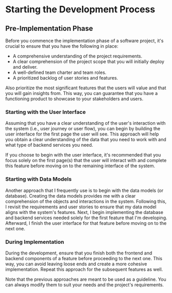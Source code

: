# Starting the Development Process

## Pre-Implementation Phase

Before you commence the implementation phase of a software project, it's crucial to ensure that you have the following
in place:

- A comprehensive understanding of the project requirements.
- A clear comprehension of the project scope that you will initially deploy and deliver.
- A well-defined team charter and team roles.
- A prioritized backlog of user stories and features.

Also prioritize the most significant features that the users will value and that you will gain insights from. This way,
you can guarantee that you have a functioning product to showcase to your stakeholders and users.

### Starting with the User Interface

Assuming that you have a clear understanding of the user's interaction with the system (i.e., user journey or user
flow), you can begin by building the user interface for the first page the user will see. This approach will help you
obtain a clear understanding of the data that you need to work with and what type of backend services you need.

If you choose to begin with the user interface, it's recommended that you focus solely on the first page(s) that the
user will interact with and complete this feature before moving on to the remaining interface of the system.

### Starting with Data Models

Another approach that I frequently use is to begin with the data models (or database). Creating the data models provides
me with a clear comprehension of the objects and interactions in the system. Following this, I revisit the requirements
and user stories to ensure that my data model aligns with the system's features. Next, I begin implementing the database
and backend services needed solely for the first feature that I'm developing. Afterward, I finish the user interface for
that feature before moving on to the next one.

### During Implementation

During the development, ensure that you finish both the frontend and backend components of a feature before proceeding
to the next one. This way, you can avoid leaving loose ends and create a more cohesive implementation. Repeat this
approach for the subsequent features as well.

Note that the previous approaches are meant to be used as a guideline. You can always modify them to suit your needs and
the project's requirements.
